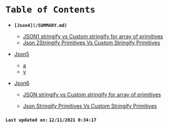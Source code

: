 # `Table of Contents`


-  **`[Json4](/SUMMARY.md)`**
    -   [JSON1 stringify vs Custom stringify for array of primitives](./docs/json-stringify-primitives-array-vs-custom-stringify-primitives-array.md)
    -   [Json 2Stringify Primitives Vs Custom Stringify Primitives](./docs/json-stringify-primitives-vs-custom-stringify-primitives.md)

-   [Json5]()
    -   [a](./docs/json-stringify-primitives-array-vs-custom-stringify-primitives-array.md)
    -   [v](./docs/json-stringify-primitives-vs-custom-stringify-primitives.md)

-   [Json6]()

    -   [JSON stringify vs Custom stringify for array of primitives](./docs/json-stringify-primitives-array-vs-custom-stringify-primitives-array.md)

    -   [Json Stringify Primitives Vs Custom Stringify Primitives](./docs/json-stringify-primitives-vs-custom-stringify-primitives.md)


#### `Last updated on:` `12/11/2021 0:34:17`
